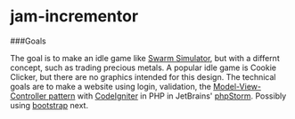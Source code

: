jam-incrementor
===============

###Goals

The goal is to make an idle game like [Swarm Simulator](https://swarmsim.github.io), but with a differnt concept, such as trading precious metals. A popular idle game is Cookie Clicker, but there are no graphics intended for this design. The technical goals are to make a website using login, validation, the [Model-View-Controller pattern](http://msdn.microsoft.com/en-us/library/ff649643.aspx) with [CodeIgniter](https://ellislab.com/codeigniter) in PHP in JetBrains' [phpStorm](https://www.jetbrains.com/phpstorm/). Possibly using [bootstrap](http://getbootstrap.com/) next.


